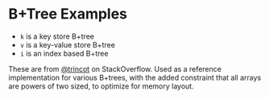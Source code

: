 
# B+Tree Examples

- `k` is a key store B+tree
- `v` is a key-value store B+tree
- `i` is an index based B+tree

These are from [@trincot](https://stackoverflow.com/users/5459839/trincot) on StackOverflow. Used as a reference implementation for various B+trees, with the added constraint that all arrays are powers of two sized, to optimize for memory layout.